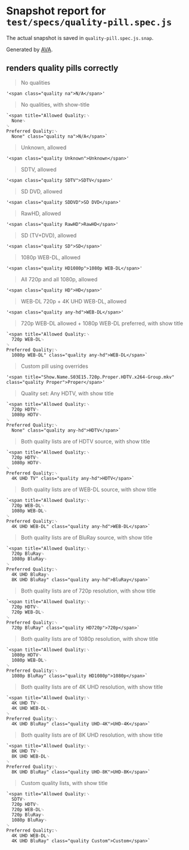 # Snapshot report for `test/specs/quality-pill.spec.js`

The actual snapshot is saved in `quality-pill.spec.js.snap`.

Generated by [AVA](https://ava.li).

## renders quality pills correctly

> No qualities

    '<span class="quality na">N/A</span>'

> No qualities, with show-title

    `<span title="Allowed Quality:␊
      None␊
    ␊
    Preferred Quality:␊
      None" class="quality na">N/A</span>`

> Unknown, allowed

    '<span class="quality Unknown">Unknown</span>'

> SDTV, allowed

    '<span class="quality SDTV">SDTV</span>'

> SD DVD, allowed

    '<span class="quality SDDVD">SD DVD</span>'

> RawHD, allowed

    '<span class="quality RawHD">RawHD</span>'

> SD (TV+DVD), allowed

    '<span class="quality SD">SD</span>'

> 1080p WEB-DL, allowed

    '<span class="quality HD1080p">1080p WEB-DL</span>'

> All 720p and all 1080p, allowed

    '<span class="quality HD">HD</span>'

> WEB-DL 720p + 4K UHD WEB-DL, allowed

    '<span class="quality any-hd">WEB-DL</span>'

> 720p WEB-DL allowed + 1080p WEB-DL preferred, with show title

    `<span title="Allowed Quality:␊
      720p WEB-DL␊
    ␊
    Preferred Quality:␊
      1080p WEB-DL" class="quality any-hd">WEB-DL</span>`

> Custom pill using overrides

    '<span title="Show.Name.S03E15.720p.Proper.HDTV.x264-Group.mkv" class="quality Proper">Proper</span>'

> Quality set: Any HDTV, with show title

    `<span title="Allowed Quality:␊
      720p HDTV␊
      1080p HDTV␊
    ␊
    Preferred Quality:␊
      None" class="quality any-hd">HDTV</span>`

> Both quality lists are of HDTV source, with show title

    `<span title="Allowed Quality:␊
      720p HDTV␊
      1080p HDTV␊
    ␊
    Preferred Quality:␊
      4K UHD TV" class="quality any-hd">HDTV</span>`

> Both quality lists are of WEB-DL source, with show title

    `<span title="Allowed Quality:␊
      720p WEB-DL␊
      1080p WEB-DL␊
    ␊
    Preferred Quality:␊
      4K UHD WEB-DL" class="quality any-hd">WEB-DL</span>`

> Both quality lists are of BluRay source, with show title

    `<span title="Allowed Quality:␊
      720p BluRay␊
      1080p BluRay␊
    ␊
    Preferred Quality:␊
      4K UHD BluRay␊
      8K UHD BluRay" class="quality any-hd">BluRay</span>`

> Both quality lists are of 720p resolution, with show title

    `<span title="Allowed Quality:␊
      720p HDTV␊
      720p WEB-DL␊
    ␊
    Preferred Quality:␊
      720p BluRay" class="quality HD720p">720p</span>`

> Both quality lists are of 1080p resolution, with show title

    `<span title="Allowed Quality:␊
      1080p HDTV␊
      1080p WEB-DL␊
    ␊
    Preferred Quality:␊
      1080p BluRay" class="quality HD1080p">1080p</span>`

> Both quality lists are of 4K UHD resolution, with show title

    `<span title="Allowed Quality:␊
      4K UHD TV␊
      4K UHD WEB-DL␊
    ␊
    Preferred Quality:␊
      4K UHD BluRay" class="quality UHD-4K">UHD-4K</span>`

> Both quality lists are of 8K UHD resolution, with show title

    `<span title="Allowed Quality:␊
      8K UHD TV␊
      8K UHD WEB-DL␊
    ␊
    Preferred Quality:␊
      8K UHD BluRay" class="quality UHD-8K">UHD-8K</span>`

> Custom quality lists, with show title

    `<span title="Allowed Quality:␊
      SDTV␊
      720p HDTV␊
      720p WEB-DL␊
      720p BluRay␊
      1080p BluRay␊
    ␊
    Preferred Quality:␊
      4K UHD WEB-DL␊
      4K UHD BluRay" class="quality Custom">Custom</span>`
